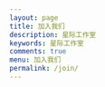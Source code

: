 ```yaml
---
layout: page
title: 加入我们
description: 星际工作室
keywords: 星际工作室
comments: true
menu: 加入我们
permalink: /join/
---
```

<script type='text/javascript' src='https://www.wjx.cn/handler/jqemed.ashx?activity=79563310&width=760&source=iframe&tm=1'></script>
